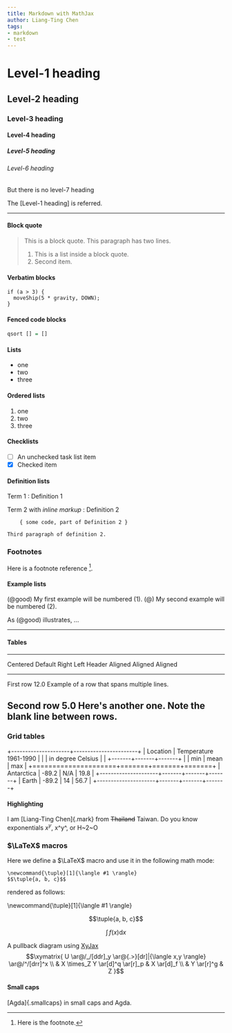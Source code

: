 ```yaml
---
title: Markdown with MathJax
author: Liang-Ting Chen
tags:
- markdown
- test
---
```


# Level-1 heading

## Level-2 heading

### Level-3 heading

#### Level-4 heading

##### Level-5 heading

###### Level-6 heading

But there is no level-7 heading

The [Level-1 heading] is referred.

* * * *

#### Block quote

> This is a block quote. This
> paragraph has two lines.
>
> 1. This is a list inside a block quote.
> 2. Second item.

#### Verbatim blocks

    if (a > 3) {
      moveShip(5 * gravity, DOWN);
    }

#### Fenced code blocks

```haskell
qsort [] = []
```

#### Lists

* one
* two
* three

#### Ordered lists

1. one
2. two
3. three

#### Checklists

- [ ] An unchecked task list item
- [x] Checked item

#### Definition lists

Term 1
:   Definition 1

Term 2 with *inline markup*
:   Definition 2

        { some code, part of Definition 2 }

    Third paragraph of definition 2.


### Footnotes

Here is a footnote reference [^1].

[^1]: Here is the footnote.

#### Example lists

(@good)  My first example will be numbered (1).
(@)  My second example will be numbered (2).

As (@good) illustrates, ...

* * * *

#### Tables

-------------------------------------------------------------
 Centered   Default           Right Left
  Header    Aligned         Aligned Aligned
----------- ------- --------------- -------------------------
   First    row                12.0 Example of a row that
                                    spans multiple lines.

  Second    row                 5.0 Here's another one. Note
                                    the blank line between
                                    rows.
-------------------------------------------------------------

### Grid tables

+---------------------+-----------------------+
| Location            | Temperature 1961-1990 |
|                     | in degree Celsius     |
|                     +-------+-------+-------+
|                     | min   | mean  | max   |
+=====================+=======+=======+=======+
| Antarctica          | -89.2 | N/A   | 19.8  |
+---------------------+-------+-------+-------+
| Earth               | -89.2 | 14    | 56.7  |
+---------------------+-------+-------+-------+

#### Highlighting

I am [Liang-Ting Chen]{.mark} from ~~Thailand~~ Taiwan.
Do you know exponentials $x^y$, x^y^, or H~2~O

### $\LaTeX$ macros

Here we define a $\LaTeX$ macro and use it in the following math mode:

    \newcommand{\tuple}[1]{\langle #1 \rangle}
    $$\tuple{a, b, c}$$

rendered as follows:

\newcommand{\tuple}[1]{\langle #1 \rangle}

$$\tuple{a, b, c}$$


$$
\int\,f(x) \mathrm{d}x
$$

A pullback diagram using [XyJax](https://sonoisa.github.io/xyjax/xyjax.html)
$$\xymatrix{
U \ar@/_/[ddr]_y \ar@{.>}[dr]|{\langle x,y \rangle} \ar@/^/[drr]^x \\
 & X \times_Z Y \ar[d]^q \ar[r]_p & X \ar[d]_f \\
 & Y \ar[r]^g & Z
}$$

#### Small caps

[Agda]{.smallcaps} in small caps and Agda.
